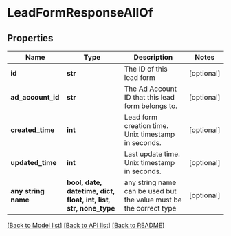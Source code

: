# LeadFormResponseAllOf


## Properties
Name | Type | Description | Notes
------------ | ------------- | ------------- | -------------
**id** | **str** | The ID of this lead form | [optional] 
**ad_account_id** | **str** | The Ad Account ID that this lead form belongs to. | [optional] 
**created_time** | **int** | Lead form creation time. Unix timestamp in seconds. | [optional] 
**updated_time** | **int** | Last update time. Unix timestamp in seconds. | [optional] 
**any string name** | **bool, date, datetime, dict, float, int, list, str, none_type** | any string name can be used but the value must be the correct type | [optional]

[[Back to Model list]](../README.md#documentation-for-models) [[Back to API list]](../README.md#documentation-for-api-endpoints) [[Back to README]](../README.md)


